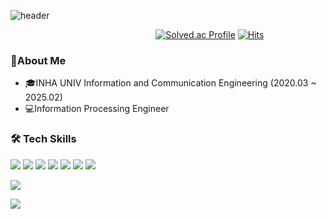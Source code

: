 ![header](https://capsule-render.vercel.app/api?type=slice&color=000000&text=Yi-YongMin&fontColor=fff800&fontSize=90&stroke=757575)

&nbsp;&nbsp;&nbsp;&nbsp;&nbsp;&nbsp;&nbsp;&nbsp;&nbsp;&nbsp;&nbsp;&nbsp;&nbsp;&nbsp;&nbsp;&nbsp;&nbsp;&nbsp;&nbsp;&nbsp;&nbsp;&nbsp;&nbsp;&nbsp;&nbsp;&nbsp;&nbsp;&nbsp;&nbsp;&nbsp;&nbsp;&nbsp;&nbsp;&nbsp;&nbsp;&nbsp;&nbsp;&nbsp;&nbsp;&nbsp;&nbsp;&nbsp;&nbsp;&nbsp;&nbsp;&nbsp;&nbsp;&nbsp;&nbsp;&nbsp;&nbsp;&nbsp;&nbsp;&nbsp;&nbsp;&nbsp;&nbsp;&nbsp;&nbsp;[![Solved.ac Profile](http://mazassumnida.wtf/api/v2/generate_badge?boj=lym8467)](https://solved.ac/lym8467/)
[![Hits](https://hits.seeyoufarm.com/api/count/incr/badge.svg?url=https%3A%2F%2Fgithub.com%2FYi-YongMin&count_bg=%23E1D86D&title_bg=%23070707&icon=ubuntu.svg&icon_color=%23E7E7E7&title=visitor&edge_flat=false)](https://hits.seeyoufarm.com)
###  🐲About Me   
- 🎓INHA UNIV Information and Communication Engineering (2020.03 ~ 2025.02)
- 💻Information Processing Engineer  

### 🛠 Tech Skills
<a target="_blank"><img src="https://img.shields.io/badge/C++-00599C?style=for-the-badge&logo=Cplusplus&logoColor=white"/></a>
<a target="_blank"><img src="https://img.shields.io/badge/Kotlin-7F52FF?style=for-the-badge&logo=Kotlin&logoColor=white"></a>
<a target="_blank"><img src="https://img.shields.io/badge/java-%23ED8B00.svg?style=for-the-badge&logo=openjdk&logoColor=white"/></a>
<a target="_blank"><img src="https://img.shields.io/badge/python-3670A0?style=for-the-badge&logo=python&logoColor=white"/></a>
<a target="_blank"><img src="https://img.shields.io/badge/Spring-6DB33F?style=for-the-badge&logo=Spring&logoColor=white"/></a>
<a target="_blank"><img src="https://img.shields.io/badge/springboot-6DB33F?style=for-the-badge&logo=springboot&logoColor=white"></a>
<a target="_blank"><img src="https://img.shields.io/badge/JPA-59666C?style=for-the-badge&logo=Hibernate&logoColor=white"/></a>

<!--<a target="_blank"><img src="https://img.shields.io/badge/Docker-2496ED?style=for-the-badge&logo=docker&logoColor=white"/></a>-->
<!--<a target="_blank"><img src="https://img.shields.io/badge/kubernetes-%23326ce5.svg?style=for-the-badge&logo=kubernetes&logoColor=white"/></a>-->
<!--<a target="_blank"><img src="https://img.shields.io/badge/AWS-%23FF9900.svg?style=for-the-badge&logo=amazon-aws&logoColor=white"/></a>-->
<a target="_blank"><img src="https://img.shields.io/badge/Github Actions-2088FF?style=for-the-badge&logo=GithubActions&logoColor=white"/></a>

<a target="_blank"><img src="https://img.shields.io/badge/MySQL-4479A1?style=for-the-badge&logo=mysql&logoColor=white"/></a>
   
<!--[![Anurag's GitHub stats](https://github-readme-stats.vercel.app/api?username=Yi-YongMin)](https://github.com/anuraghazra/github-readme-stats)-->


<!--<a href="https://github.com/imysh578"><img align="center" style="height:180px" src="https://github-readme-stats.vercel.app/api/top-langs/?username=Yi-Yongmin&layout=compact&theme=nord&hide_border=true" /></a> -->
<!--  -->
